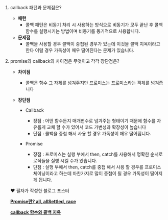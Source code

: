1. callback 패턴과 문제점은?
    - **패턴**
        - 콜백 패턴은 비동기 처리 시 사용하는 방식으로 비동기가 모두 끝난 후 콜백 함수를 실행시키는 방법이며 비동기를 동기적으로 사용합니다.
    - **문제점**
        - 콜백을 사용할 경우 콜백이 중첩된 경우가 있는데 이것을 콜백 지옥이라고 한다 이럴 경우 가독성이 매우 떨어진다는 문제가 있습니다.
        
2. promise와 callback의 차이점은 무엇이고 각각 장단점은?
    - **차이점**
        - 콜백은 함수 그 자체를 넘겨주지만 프로미스는 프로미스라는 객체를 넘겨줍니다
        
    - **장단점**
        - Callback
            - 장점 : 어떤 함수든지 매개변수로 넘겨주는 형태이기 때문에 함수를 자유롭게 교체 할 수가 있어서 코드 가변성과 확장성이 높습니다
            - 단점 : 콜백을 중첩 해서 사용 할 경우 가독성이 매우 떨어집니다.
        
        - Promise
            - 장점 : 프로미스는 실행 부에서 then, catch를 사용해서 명확한 순서로 로직들을 실행 시킬 수가 있습니다.
            - 단점 : 실행 부에서 then, catch를 중첩 해서 사용 할 경우를 프로미스 체이닝이라고 하는데 마찬가지로 많이 중첩이 될 경우 가독성이 떨어지게 됩니다.
            
    
    ❤ 필자가 작성한 블로그 포스터
    
    ****[Promise란? all, allSettled, race](https://kagrin97-blog.vercel.app/js/Promise)****
    
    ****[callback 함수와 콜백 지옥](https://kagrin97-blog.vercel.app/js/callback)****
